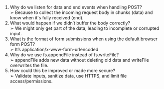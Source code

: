 1. Why do we listen for data and end events when handling POST?  
    ➢ Because to collect the incoming request body in chunks (data) and know when 
    it's fully received (end).
2. What would happen if we didn’t buffer the body correctly?  
    ➢ We might only get part of the data, leading to incomplete or corrupted input. 
3. What is the format of form submissions when using the default browser form POST?  
    ➢ It’s application/x-www-form-urlencoded 
4. Why do we use fs.appendFile instead of fs.writeFile?  
    ➢ appendFile adds new data without deleting old data and  writeFile overwrites the 
    file. 
5. How could this be improved or made more secure?  
    ➢ Validate inputs, sanitize data, use HTTPS, and limit file access/permissions.